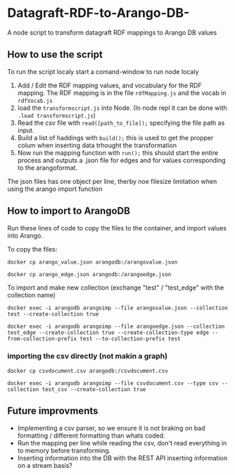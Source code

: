 # Datagraft-RDF-to-Arango-DB-
A node script to transform datagraft RDF mappings to Arango DB values

## How to use the script
To run the script localy start a comand-window to run node localy

1. Add / Edit the RDF mapping values, and vocabulary for the RDF mapping. The RDF mapping is in the file ```rdfMapping.js``` and the vocab in ```rdfVocab.js```
2. load the ```transformscript.js``` into Node. (In node repl it can be done with `.load transformscript.js`)
3. Read the csv file with ```read([path_to_file]);``` specifying the file path as input.
4. Build a list of haddings with ```build();``` this is used to get the propper colum when inserting data trhought the transformation
5. Now run the mapping function with ```run();``` this should start the entire process and outputs a .json file for edges and for values corresponding to the arangoformat.

The json files has one object per line, therby noe filesize limitation when using the arango import function

## How to import to ArangoDB
Run these lines of code to copy the files to the container, and import values into Arango.

To copy the files:

```docker cp arango_value.json arangodb:/arangovalue.json```

```docker cp arango_edge.json arangodb:/arangoedge.json```

To import and make new collection (exchange "test" / "test_edge" with the collection name)

```docker exec -i arangodb arangoimp --file arangovalue.json --collection test --create-collection true```

```docker exec -i arangodb arangoimp --file arangoedge.json --collection test_edge --create-collection true --create-collection-type edge --from-collection-prefix test --to-collection-prefix test```

### importing the csv directly (not makin a graph)
```docker cp csvdocument.csv arangodb:/csvdocument.csv```

```docker exec -i arangodb arangoimp --file csvdocument.csv --type csv --collection test_csv --create-collection true```

## Future improvments
- Implementing a csv parser, so we ensure it is not braking on bad formatting / different formatting than whats coded.
- Run the mapping per line while reading the csv, don't read everything in to memory before transforming.
- Inserting information into the DB with the REST API inserting information on a stream basis?